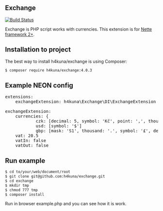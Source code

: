 Exchange
-------
[![Build Status](https://travis-ci.org/h4kuna/exchange.png)](https://travis-ci.org/h4kuna/exchange)

Exchange is PHP script works with currencies. This extension is for [Nette framework 2+](http://nette.org/).

Installation to project
-----------------------
The best way to install h4kuna/exchange is using Composer:
```sh
$ composer require h4kuna/exchange:4.0.3
```

Example NEON config
-------------------
<pre>
extensions:
    exchangeExtension: h4kuna\Exchange\DI\ExchangeExtension

exchangeExtension:
    currencies: {
            czk: [decimal: 5, symbol: 'Kč', point: ',', thousand: ' ', mask: 'S 1', zeroClear: true]
            usd: [symbol: '$']
            gbp: [mask: 'S1', thousand: '.', symbol: '£', decimal: 0] }
    vat: 20.5
    vatIn: false
    vatOut: false
</pre>

Run example
-----------
```sh
$ cd to/your/web/document/root
$ git clone git@github.com:h4kuna/exchange.git
$ cd exchange
$ mkdir tmp
$ chmod 777 tmp
$ composer install
```
Run in browser example.php and you can see how it is work.
